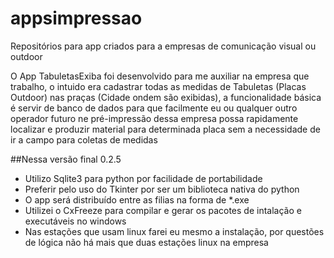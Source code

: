 # appsimpressao
Repositórios para app criados para a empresas de comunicação visual ou outdoor

O App TabuletasExiba foi desenvolvido para me auxiliar na empresa que trabalho, o intuido era cadastrar 
todas as medidas de Tabuletas (Placas Outdoor) nas praças (Cidade ondem são exibidas), a funcionalidade
básica é servir de banco de dados para que facilmente eu ou qualquer outro operador futuro ne pré-impressão
dessa empresa possa rapidamente localizar e produzir material para determinada placa sem a necessidade de ir
a campo para coletas de medidas

##Nessa versão final 0.2.5

- Utilizo Sqlite3 para python por facilidade de portabilidade
- Preferir pelo uso do Tkinter por ser um biblioteca nativa do python
- O app será distribuído entre as filias na forma de *.exe
- Utilizei o CxFreeze para compilar e gerar os pacotes de intalação e executáveis no windows
- Nas estações que usam linux farei eu mesmo a instalação, por questões de lógica não há mais que duas estações linux na empresa


